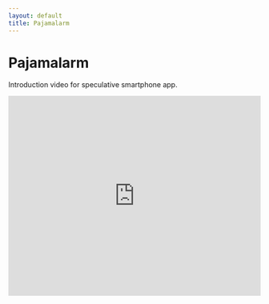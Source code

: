 ```yaml
---
layout: default
title: Pajamalarm
---
```


# Pajamalarm

Introduction video for speculative smartphone app.

<iframe width="100%" height="400px" src="https://www.youtube.com/embed/TuEfDkXypQI" frameborder="0" allowfullscreen></iframe>
